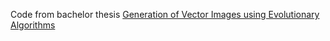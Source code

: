 Code from bachelor thesis [Generation of Vector Images using Evolutionary Algorithms](https://dspace.cuni.cz/handle/20.500.11956/100924)
